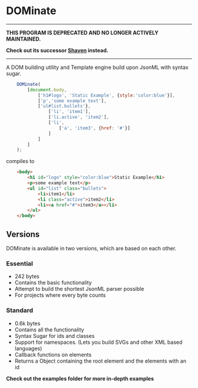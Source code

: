 # DOMinate

---

**THIS PROGRAM IS DEPRECATED AND NO LONGER ACTIVELY MAINTAINED.**

**Check out its successor [Shaven](http://shaven.ad-si.com/) instead.**

---

A DOM building utility and Template engine build upon JsonML with syntax sugar.


```javascript
	DOMinate(
		[document.body,
			['h1#logo', 'Static Example', {style:'color:blue'}],
			['p','some example text'],
			['ul#list.bullets'},
				['li', 'item1'],
                ['li.active', 'item2'],
                ['li',
                    ['a', 'item3', {href: '#'}]
                ]
			]
		]
	);
```

compiles to

```html
	<body>
		<h1 id="logo" style="color:blue">Static Example</h1>
		<p>some example text</p>
		<ul id="list" class="bullets">
			<li>item1</li>
			<li class="active">item2</li>
			<li><a href="#">item3</a></li>
		</ul>
	</body>
```


## Versions
DOMinate is available in two versions, which are based on each other.

### Essential
- 242 bytes
- Contains the basic functionality
- Attempt to build the shortest JsonML parser possible
- For projects where every byte counts

### Standard
- 0.6k bytes
- Contains all the functionality
- Syntax Sugar for ids and classes
- Support for namespaces. (Lets you build SVGs and other XML based languages)
- Callback functions on elements
- Returns a Object containing the root element and the elements with an id

**Check out the examples folder for more in-depth examples**
